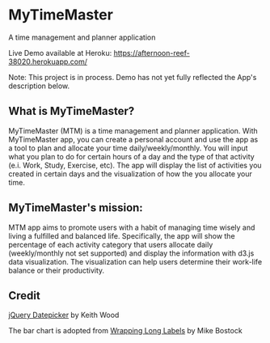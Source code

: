 # MyTimeMaster
A time management and planner application

Live Demo available at Heroku: https://afternoon-reef-38020.herokuapp.com/

Note: This project is in process. Demo has not yet fully reflected the App's description below. 

## What is MyTimeMaster?
MyTimeMaster (MTM) is a time management and planner application.
With MyTimeMaster app, you can create a personal account and use the app as a tool to plan and allocate your time daily/weekly/monthly.
You will input what you plan to do for certain hours of a day and the type of that activity (e.i. Work, Study, Exercise, etc).
The app will display the list of activities you created in certain days and the visualization of how the you allocate your time.

## MyTimeMaster's mission:
MTM app aims to promote users with a habit of managing time wisely and living a fulfilled and balanced life.
Specifically, the app will show the percentage of each activity category that users allocate daily
(weekly/monthly not set supported) and display the information with d3.js data visualization.
The visualization can help users determine their work-life balance or their productivity.

## Credit
[jQuery Datepicker](http://keith-wood.name/datepick.html) by Keith Wood

The bar chart is adopted from [Wrapping Long Labels](https://bl.ocks.org/mbostock/7555321) by Mike Bostock

